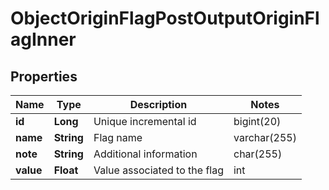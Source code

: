 

# ObjectOriginFlagPostOutputOriginFlagInner


## Properties

| Name | Type | Description | Notes |
|------------ | ------------- | ------------- | -------------|
|**id** | **Long** | Unique incremental id | bigint(20) |  [optional] |
|**name** | **String** | Flag name | varchar(255) |  [optional] |
|**note** | **String** | Additional information | char(255) |  [optional] |
|**value** | **Float** | Value associated to the flag | int |  [optional] |



